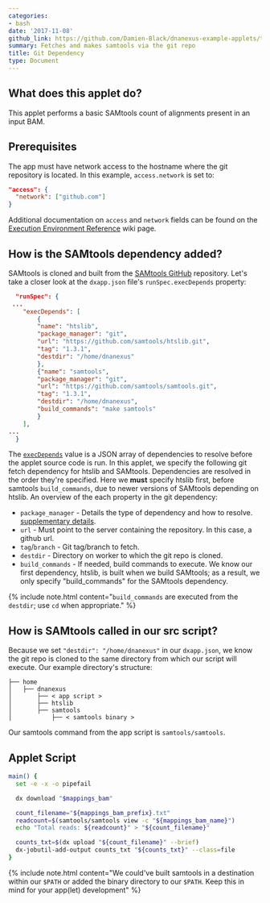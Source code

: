 ```yaml
---
categories:
- bash
date: '2017-11-08'
github_link: https://github.com/Damien-Black/dnanexus-example-applets/tree/master/Tutorials/bash/samtools_count_git_sh
summary: Fetches and makes samtools via the git repo
title: Git Dependency
type: Document
---
```

## What does this applet do?

This applet performs a basic SAMtools count of alignments present in an input BAM.

## Prerequisites

The app must have network access to the hostname where the git repository is located. In this example, `access.network` is set to:
```json
"access": {
  "network": ["github.com"]
}
```
Additional documentation on `access` and `network` fields can be found on the [Execution Environment Reference](https://wiki.dnanexus.com/Execution-Environment-Reference#Network-Access) wiki page.

## How is the SAMtools dependency added?

SAMtools is cloned and built from the [SAMtools GitHub](https://github.com/samtools/samtools) repository. Let's take a closer look at the `dxapp.json` file's `runSpec.execDepends` property:
```json
  "runSpec": {
 ...
    "execDepends": [
        {
        "name": "htslib",
        "package_manager": "git",
        "url": "https://github.com/samtools/htslib.git",
        "tag": "1.3.1",
        "destdir": "/home/dnanexus"
        },
        {"name": "samtools",
        "package_manager": "git",
        "url": "https://github.com/samtools/samtools.git",
        "tag": "1.3.1",
        "destdir": "/home/dnanexus",
        "build_commands": "make samtools"
        }
    ],
...
  }
```
The [`execDepends`](https://wiki.dnanexus.com/Execution-Environment-Reference?q=execDepends#Software-Packages) value is a JSON array of dependencies to resolve before the applet source code is run. In this applet, we specify the following git fetch dependency for htslib and SAMtools. Dependencies are resolved in the order they're specified. Here we **must** specify htslib first, before samtools `build_commands`, due to newer versions of SAMtools depending on htslib. An overview of the each property in the git dependency:

* `package_manager` - Details the type of dependency and how to resolve.  [supplementary details](https://wiki.dnanexus.com/Execution-Environment-Reference#Software-Packages).
* `url` - Must point to the server containing the repository. In this case, a github url.
* `tag`/`branch` - Git tag/branch to fetch.
* `destdir` - Directory on worker to which the git repo is cloned.
* `build_commands` - If needed, build commands to execute. We know our first dependency, htslib, is built when we build SAMtools; as a result, we only specify "build_commands" for the SAMtools dependency.


{% include note.html content="`build_commands` are executed from the `destdir`; use `cd` when appropriate." %}

## How is SAMtools called in our src script?

Because we set `"destdir": "/home/dnanexus"` in our `dxapp.json`, we know the git repo is cloned to the same directory from which our script will execute. Our example directory's structure:
```
├── home
│   ├── dnanexus
│       ├── < app script >
│       ├── htslib
│       ├── samtools
│           ├── < samtools binary >
```
Our samtools command from the app script is `samtools/samtools`.

## Applet Script
```bash
main() {
  set -e -x -o pipefail

  dx download "$mappings_bam"

  count_filename="${mappings_bam_prefix}.txt"
  readcount=$(samtools/samtools view -c "${mappings_bam_name}")
  echo "Total reads: ${readcount}" > "${count_filename}"

  counts_txt=$(dx upload "${count_filename}" --brief)
  dx-jobutil-add-output counts_txt "${counts_txt}" --class=file
}
```

{% include note.html content="We could've built samtools in a destination within our `$PATH` or added the binary directory to our `$PATH`. Keep this in mind for your app(let) development" %}
